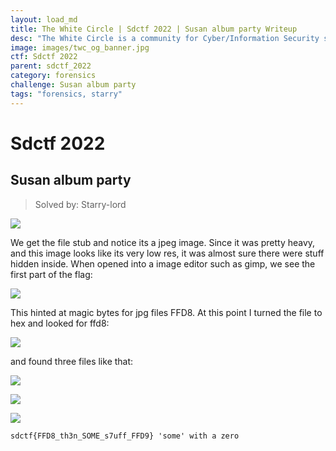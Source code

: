 ```yaml
---
layout: load_md
title: The White Circle | Sdctf 2022 | Susan album party Writeup
desc: "The White Circle is a community for Cyber/Information Security students, enthusiasts and professionals. You can discuss anything related to Security, share your knowledge with others, get help when you need it and proceed further in your journey with amazing people from all over the world."
image: images/twc_og_banner.jpg
ctf: Sdctf 2022
parent: sdctf_2022
category: forensics
challenge: Susan album party
tags: "forensics, starry"
---
```


<h1 class="heading card-title white-text">Sdctf 2022</h1>


## Susan album party
> Solved by: Starry-lord 

![](https://i.imgur.com/hueaTeT.png)

We get the file stub and notice its a jpeg image. Since it was pretty heavy, and this image looks like its very low res, it was almost sure there were stuff hidden inside. When opened into a image editor such as gimp, we see the first part of the flag:

![](https://i.imgur.com/4HWc10U.jpg)

This hinted at magic bytes for jpg files FFD8. At this point I turned the file to hex and looked for ffd8:

![](https://i.imgur.com/6BAkkUp.png)

and found three files like that:

![](https://i.imgur.com/U78QPer.jpg)

![](https://i.imgur.com/GJDjq5B.jpg)

![](https://i.imgur.com/T9IWd3d.png)

```
sdctf{FFD8_th3n_SOME_s7uff_FFD9} 'some' with a zero
```
